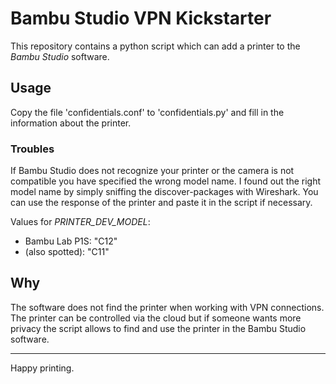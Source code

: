 # Bambu Studio VPN Kickstarter

This repository contains a python script which can add a printer to the _Bambu
Studio_ software.

## Usage

Copy the file 'confidentials.conf' to 'confidentials.py' and fill in the
information about the printer. 

### Troubles

If Bambu Studio does not recognize your printer or the camera is not compatible
you have specified the wrong model name. I found out the right model name by 
simply sniffing the discover-packages with Wireshark. You can use the response 
of the printer and paste it in the script if necessary. 


Values for _PRINTER_DEV_MODEL_:
- Bambu Lab P1S: "C12"
- (also spotted): "C11"


## Why

The software does not find the printer when working with VPN connections. The 
printer can be controlled via the cloud but if someone wants more privacy the
script allows to find and use the printer in the Bambu Studio software. 


---------------------------------------------

Happy printing. 
